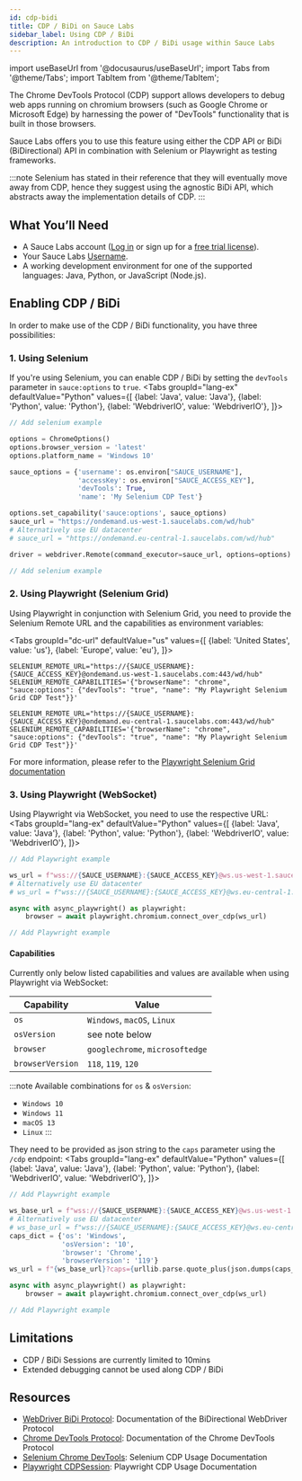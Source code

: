 ```yaml
---
id: cdp-bidi
title: CDP / BiDi on Sauce Labs
sidebar_label: Using CDP / BiDi
description: An introduction to CDP / BiDi usage within Sauce Labs
---
```


import useBaseUrl from '@docusaurus/useBaseUrl';
import Tabs from '@theme/Tabs';
import TabItem from '@theme/TabItem';

The Chrome DevTools Protocol (CDP) support allows developers to debug web apps running on chromium browsers (such as Google Chrome or Microsoft Edge) by harnessing the power of "DevTools" functionality that is built in those browsers.

Sauce Labs offers you to use this feature using either the CDP API or BiDi (BiDirectional) API in combination with Selenium or Playwright as testing frameworks.

:::note
Selenium has stated in their reference that they will eventually move away from CDP, hence they suggest using the agnostic BiDi API, which abstracts away the implementation details of CDP.
:::

## What You’ll Need

- A Sauce Labs account ([Log in](https://accounts.saucelabs.com/am/XUI/#login/) or sign up for a [free trial license](https://saucelabs.com/sign-up)).
- Your Sauce Labs [Username](https://app.saucelabs.com/user-settings).
- A working development environment for one of the supported languages: Java, Python, or JavaScript (Node.js).

## Enabling CDP / BiDi

In order to make use of the CDP / BiDi functionality, you have three possibilities:

### 1. Using Selenium

If you're using Selenium, you can enable CDP / BiDi by setting the `devTools` parameter in `sauce:options` to `true`.
<Tabs
groupId="lang-ex"
defaultValue="Python"
values={[
{label: 'Java', value: 'Java'},
{label: 'Python', value: 'Python'},
{label: 'WebdriverIO', value: 'WebdriverIO'},
]}>

<TabItem value="Java">

```java
// Add selenium example
```

</TabItem>
<TabItem value="Python">


```py
options = ChromeOptions()
options.browser_version = 'latest'
options.platform_name = 'Windows 10'

sauce_options = {'username': os.environ["SAUCE_USERNAME"],
                 'accessKey': os.environ["SAUCE_ACCESS_KEY"],
                 'devTools': True,
                 'name': 'My Selenium CDP Test'}

options.set_capability('sauce:options', sauce_options)
sauce_url = "https://ondemand.us-west-1.saucelabs.com/wd/hub"
# Alternatively use EU datacenter
# sauce_url = "https://ondemand.eu-central-1.saucelabs.com/wd/hub"

driver = webdriver.Remote(command_executor=sauce_url, options=options)
```

</TabItem>
<TabItem value="WebdriverIO">

```javascript
// Add selenium example
```

</TabItem>
</Tabs>


### 2. Using Playwright (Selenium Grid)

Using Playwright in conjunction with Selenium Grid, you need to provide the Selenium Remote URL and the capabilities as environment variables:

<Tabs
groupId="dc-url"
defaultValue="us"
values={[
{label: 'United States', value: 'us'},
{label: 'Europe', value: 'eu'},
]}>

<TabItem value="us">

```
SELENIUM_REMOTE_URL="https://{SAUCE_USERNAME}:{SAUCE_ACCESS_KEY}@ondemand.us-west-1.saucelabs.com:443/wd/hub"
SELENIUM_REMOTE_CAPABILITIES='{"browserName": "chrome", "sauce:options": {"devTools": "true", "name": "My Playwright Selenium Grid CDP Test"}}'
```

</TabItem>
<TabItem value="eu">

```
SELENIUM_REMOTE_URL="https://{SAUCE_USERNAME}:{SAUCE_ACCESS_KEY}@ondemand.eu-central-1.saucelabs.com:443/wd/hub"
SELENIUM_REMOTE_CAPABILITIES='{"browserName": "chrome", "sauce:options": {"devTools": "true", "name": "My Playwright Selenium Grid CDP Test"}}'
```

</TabItem>
</Tabs>

For more information, please refer to the [Playwright Selenium Grid documentation](https://playwright.dev/docs/selenium-grid)

### 3. Using Playwright (WebSocket)

Using Playwright via WebSocket, you need to use the respective URL:
<Tabs
groupId="lang-ex"
defaultValue="Python"
values={[
{label: 'Java', value: 'Java'},
{label: 'Python', value: 'Python'},
{label: 'WebdriverIO', value: 'WebdriverIO'},
]}>

<TabItem value="Java">

```java
// Add Playwright example
```

</TabItem>
<TabItem value="Python">


```py
ws_url = f"wss://{SAUCE_USERNAME}:{SAUCE_ACCESS_KEY}@ws.us-west-1.saucelabs.com:443/cdp"
# Alternatively use EU datacenter
# ws_url = f"wss://{SAUCE_USERNAME}:{SAUCE_ACCESS_KEY}@ws.eu-central-1.saucelabs.com:443/cdp"

async with async_playwright() as playwright:
    browser = await playwright.chromium.connect_over_cdp(ws_url)
```

</TabItem>
<TabItem value="WebdriverIO">

```javascript
// Add Playwright example
```

</TabItem>
</Tabs>


#### Capabilities

Currently only below listed capabilities and values are available when using Playwright via WebSocket:

| Capability        | Value                             |
| ----------------- | --------------------------------- |
| `os`              | `Windows`, `macOS`, `Linux`       |
| `osVersion`       | see note below                    |
| `browser`         | `googlechrome`, `microsoftedge`   |
| `browserVersion`  | `118`, `119`, `120`               |

:::note
Available combinations for `os` & `osVersion`:
- `Windows 10`
- `Windows 11`
- `macOS 13`
- `Linux`
:::

They need to be provided as json string to the `caps` parameter using the `/cdp` endpoint:
<Tabs
groupId="lang-ex"
defaultValue="Python"
values={[
{label: 'Java', value: 'Java'},
{label: 'Python', value: 'Python'},
{label: 'WebdriverIO', value: 'WebdriverIO'},
]}>

<TabItem value="Java">

```java
// Add Playwright example
```

</TabItem>
<TabItem value="Python">


```py
ws_base_url = f"wss://{SAUCE_USERNAME}:{SAUCE_ACCESS_KEY}@ws.us-west-1.saucelabs.com:443/cdp"
# Alternatively use EU datacenter
# ws_base_url = f"wss://{SAUCE_USERNAME}:{SAUCE_ACCESS_KEY}@ws.eu-central-1.saucelabs.com:443/cdp"
caps_dict = {'os': 'Windows',
             'osVersion': '10',
             'browser': 'Chrome',
             'browserVersion': '119'}
ws_url = f"{ws_base_url}?caps={urllib.parse.quote_plus(json.dumps(caps_dict))}"

async with async_playwright() as playwright:
    browser = await playwright.chromium.connect_over_cdp(ws_url)
```

</TabItem>
<TabItem value="WebdriverIO">

```javascript
// Add Playwright example
```

</TabItem>
</Tabs>

## Limitations

- CDP / BiDi Sessions are currently limited to 10mins
- Extended debugging cannot be used along CDP / BiDi

## Resources

- [WebDriver BiDi Protocol](https://w3c.github.io/webdriver-bidi/): Documentation of the BiDirectional WebDriver Protocol
- [Chrome DevTools Protocol](https://chromedevtools.github.io/devtools-protocol/): Documentation of the Chrome DevTools Protocol
- [Selenium Chrome DevTools](https://www.selenium.dev/documentation/webdriver/bidirectional/chrome_devtools/): Selenium CDP Usage Documentation
- [Playwright CDPSession](https://playwright.dev/docs/api/class-cdpsession): Playwright CDP Usage Documentation
